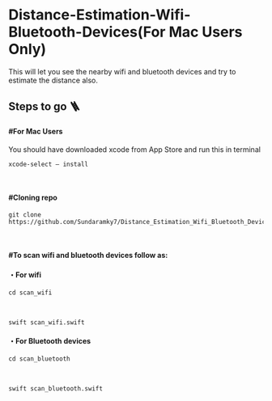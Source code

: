 # Distance-Estimation-Wifi-Bluetooth-Devices(For Mac Users Only)
This will let you see the nearby wifi and bluetooth devices and try to estimate the distance also.

## Steps to go 🪜

<h4>#For Mac Users</h4>
<p> You should have downloaded xcode from App Store and run this in terminal  </p>

    xcode-select — install
    
<br>
<h4>#Cloning repo</h4>
    
    git clone https://github.com/Sundaramky7/Distance_Estimation_Wifi_Bluetooth_Devices.git

<br>
<h4>#To scan wifi and bluetooth devices follow as:</h4>
<h4>・For wifi</h4>

    cd scan_wifi
<br>

    swift scan_wifi.swift

<h4>・For Bluetooth devices</h4>

    cd scan_bluetooth
<br>

    swift scan_bluetooth.swift
    
    

